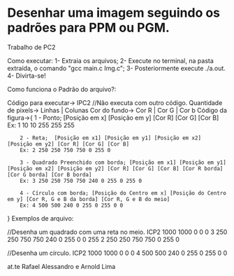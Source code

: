 # Desenhar uma imagem seguindo os padrões para PPM ou PGM.
Trabalho de PC2

Como executar:
1- Extraia os arquivos;
2- Execute no terminal, na pasta extraída, o comando "gcc main.c Img.c";
3- Posteriormente execute ./a.out.
4- Divirta-se!

Como funciona o Padrão do arquivo?:

Código para executar-> IPC2 //Não executa com outro código.
Quantidade de pixels-> Linhas | Colunas
Cor do fundo->         Cor R | Cor G | Cor b
Código da figura->{
        1 - Ponto; [Posição em x] [Posição em y] [Cor R] [Cor G] [Cor B]
        Ex: 1 10 10 255 255 255

        2 - Reta;  [Posição em x1] [Posição em y1] [Posição em x2] [Posição em y2] [Cor R] [Cor G] [Cor B]
        Ex: 2 250 250 750 750 0 255 0

        3 - Quadrado Preenchido com borda; [Posição em x1] [Posição em y1] [Posição em x2] [Posição em y2] [Cor R] [Cor G] [Cor B] [Cor R borda] [Cor G borda] [Cor B borda]
        Ex: 3 250 250 750 750 240 0 255 0 255 0

        4 - Círculo com borda; [Posição do Centro em x] [Posição do Centro em y] [Cor R, G e B da borda] [Cor R, G e B do meio]
        Ex: 4 500 500 240 0 255 0 255 0 0

}
Exemplos de arquivo:

//Desenha um quadrado com uma reta no meio.
ICP2
1000 1000
0 0 0
3 250 250 750 750 240 0 255 0 0 255
2 250 250 750 750 0 255 0

//Desenha um círculo.
ICP2
1000 1000
0 0 0
4 500 500 240 0 255 0 255 0 0

at.te Rafael Alessandro e Arnold Lima
